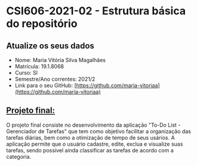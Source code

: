 # **CSI606-2021-02 - Estrutura básica do repositório**

## Atualize os seus dados

- Nome: Maria Vitória Silva Magalhães
- Matrícula: 19.1.8068
- Curso: SI
- Semestre/Ano correntes: 2021/2
- Link para o seu GitHub: [https://github.com/maria-vitoriaa](https://github.com/maria-vitoriaa)

## [Projeto final:](./Projeto/README.md)

 O projeto final consiste no desenvolvimento da aplicação "To-Do List - Gerenciador de Tarefas" que tem como objetivo facilitar a organização das tarefas diárias, bem como a otimização de tempo de seus usários. A aplicação permite que o usuário cadastre, edite, exclua e visualize suas tarefas, sendo possível ainda classificar as tarefas de acordo com a categoria.

